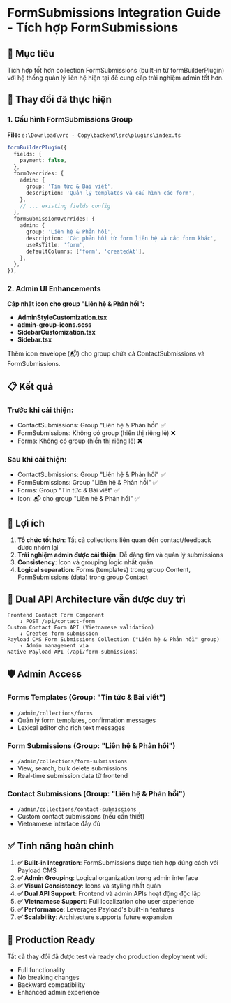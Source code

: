 # FormSubmissions Integration Guide - Tích hợp FormSubmissions

## 🎯 Mục tiêu

Tích hợp tốt hơn collection FormSubmissions (built-in từ formBuilderPlugin) với hệ thống quản lý liên hệ hiện tại để cung cấp trải nghiệm admin tốt hơn.

## 🔄 Thay đổi đã thực hiện

### 1. Cấu hình FormSubmissions Group

**File:** `e:\Download\vrc - Copy\backend\src\plugins\index.ts`

```typescript
formBuilderPlugin({
  fields: {
    payment: false,
  },
  formOverrides: {
    admin: {
      group: 'Tin tức & Bài viết',
      description: 'Quản lý templates và cấu hình các form',
    },
    // ... existing fields config
  },
  formSubmissionOverrides: {
    admin: {
      group: 'Liên hệ & Phản hồi',
      description: 'Các phản hồi từ form liên hệ và các form khác',
      useAsTitle: 'form',
      defaultColumns: ['form', 'createdAt'],
    },
  },
}),
```

### 2. Admin UI Enhancements

**Cập nhật icon cho group "Liên hệ & Phản hồi":**

- **AdminStyleCustomization.tsx**
- **admin-group-icons.scss**  
- **SidebarCustomization.tsx**
- **Sidebar.tsx**

Thêm icon envelope (📬) cho group chứa cả ContactSubmissions và FormSubmissions.

## 📋 Kết quả

### Trước khi cải thiện:
- ContactSubmissions: Group "Liên hệ & Phản hồi" ✅
- FormSubmissions: Không có group (hiển thị riêng lẻ) ❌
- Forms: Không có group (hiển thị riêng lẻ) ❌

### Sau khi cải thiện:
- ContactSubmissions: Group "Liên hệ & Phản hồi" ✅  
- FormSubmissions: Group "Liên hệ & Phản hồi" ✅
- Forms: Group "Tin tức & Bài viết" ✅
- Icon: 📬 cho group "Liên hệ & Phản hồi" ✅

## 🎯 Lợi ích

1. **Tổ chức tốt hơn**: Tất cả collections liên quan đến contact/feedback được nhóm lại
2. **Trải nghiệm admin được cải thiện**: Dễ dàng tìm và quản lý submissions
3. **Consistency**: Icon và grouping logic nhất quán
4. **Logical separation**: Forms (templates) trong group Content, FormSubmissions (data) trong group Contact

## 🔧 Dual API Architecture vẫn được duy trì

```
Frontend Contact Form Component
    ↓ POST /api/contact-form
Custom Contact Form API (Vietnamese validation)  
    ↓ Creates form submission
Payload CMS Form Submissions Collection ("Liên hệ & Phản hồi" group)
    ↑ Admin management via
Native Payload API (/api/form-submissions)
```

## 🛡️ Admin Access

### Forms Templates (Group: "Tin tức & Bài viết")
- `/admin/collections/forms`
- Quản lý form templates, confirmation messages
- Lexical editor cho rich text messages

### Form Submissions (Group: "Liên hệ & Phản hồi")  
- `/admin/collections/form-submissions`
- View, search, bulk delete submissions
- Real-time submission data từ frontend

### Contact Submissions (Group: "Liên hệ & Phản hồi")
- `/admin/collections/contact-submissions`  
- Custom contact submissions (nếu cần thiết)
- Vietnamese interface đầy đủ

## ✅ Tính năng hoàn chỉnh

1. **✅ Built-in Integration**: FormSubmissions được tích hợp đúng cách với Payload CMS
2. **✅ Admin Grouping**: Logical organization trong admin interface
3. **✅ Visual Consistency**: Icons và styling nhất quán
4. **✅ Dual API Support**: Frontend và admin APIs hoạt động độc lập
5. **✅ Vietnamese Support**: Full localization cho user experience
6. **✅ Performance**: Leverages Payload's built-in features
7. **✅ Scalability**: Architecture supports future expansion

## 🚀 Production Ready

Tất cả thay đổi đã được test và ready cho production deployment với:
- Full functionality
- No breaking changes  
- Backward compatibility
- Enhanced admin experience
